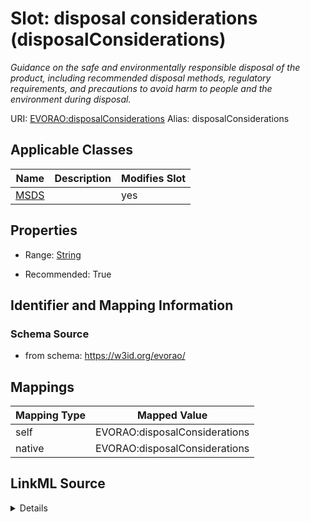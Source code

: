 

# Slot: disposal considerations (disposalConsiderations) 


_Guidance on the safe and environmentally responsible disposal of the product, including recommended disposal methods, regulatory requirements, and precautions to avoid harm to people and the environment during disposal._





URI: [EVORAO:disposalConsiderations](https://w3id.org/evorao/disposalConsiderations)
Alias: disposalConsiderations

<!-- no inheritance hierarchy -->





## Applicable Classes

| Name | Description | Modifies Slot |
| --- | --- | --- |
| [MSDS](MSDS.md) |  |  yes  |







## Properties

* Range: [String](String.md)

* Recommended: True





## Identifier and Mapping Information







### Schema Source


* from schema: https://w3id.org/evorao/




## Mappings

| Mapping Type | Mapped Value |
| ---  | ---  |
| self | EVORAO:disposalConsiderations |
| native | EVORAO:disposalConsiderations |




## LinkML Source

<details>
```yaml
name: disposalConsiderations
description: Guidance on the safe and environmentally responsible disposal of the
  product, including recommended disposal methods, regulatory requirements, and precautions
  to avoid harm to people and the environment during disposal.
title: disposal considerations
from_schema: https://w3id.org/evorao/
rank: 1000
alias: disposalConsiderations
domain_of:
- MSDS
range: string
required: false
recommended: true
multivalued: false

```
</details>
